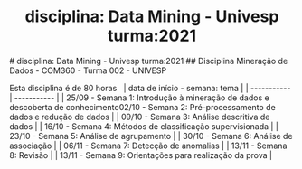 <h1 align="center"> disciplina: Data Mining - Univesp turma:2021 </h1>
# disciplina: Data Mining - Univesp turma:2021
## Disciplina Mineração de Dados - COM360 - Turma 002 - UNIVESP

Esta disciplina é de 80 horas &nbsp;
| data de início - semana: tema |
| ----------- | ----------- |
| 25/09 - Semana 1: Introdução à mineração de dados e descoberta de conhecimento02/10 - Semana 2: Pré-processamento de dados e redução de dados |
| 09/10 - Semana 3: Análise descritiva de dados |
| 16/10 - Semana 4: Métodos de classificação supervisionada |
| 23/10 - Semana 5: Análise de agrupamento |
| 30/10 - Semana 6: Análise de associação |
| 06/11 - Semana 7: Detecção de anomalias |
| 13/11 - Semana 8: Revisão |
| 13/11 - Semana 9: Orientações para realização da prova |
